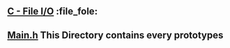 ## [C - File I/O](0x15-file_io) :file_fole:
## [Main.h](./main.h) This Directory contains every prototypes
